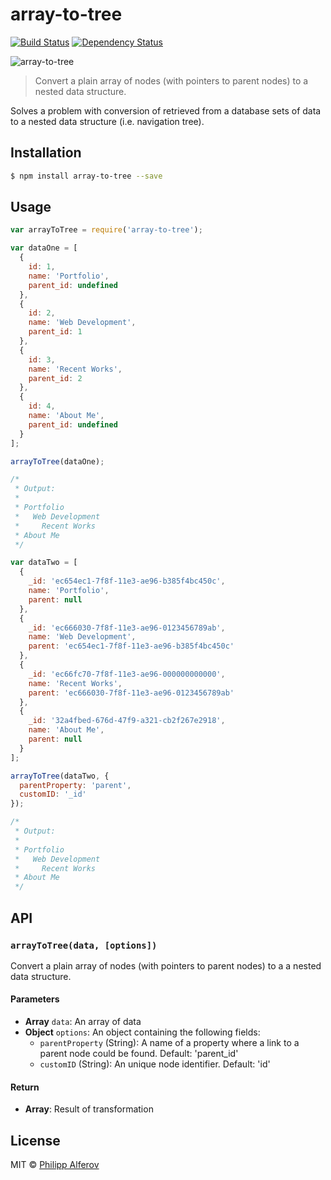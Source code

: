 # array-to-tree

[![Build Status][travis-image]][travis-url] [![Dependency Status][depstat-image]][depstat-url]

![array-to-tree](media/array-to-tree.png)

> Convert a plain array of nodes (with pointers to parent nodes) to a nested data structure.

Solves a problem with conversion of retrieved from a database sets of data to a nested data structure (i.e. navigation tree).

## Installation

```bash
$ npm install array-to-tree --save
```

## Usage

```js
var arrayToTree = require('array-to-tree');

var dataOne = [
  {
    id: 1,
    name: 'Portfolio',
    parent_id: undefined
  },
  {
    id: 2,
    name: 'Web Development',
    parent_id: 1
  },
  {
    id: 3,
    name: 'Recent Works',
    parent_id: 2
  },
  {
    id: 4,
    name: 'About Me',
    parent_id: undefined
  }
];

arrayToTree(dataOne);

/*
 * Output:
 *
 * Portfolio
 *   Web Development
 *     Recent Works
 * About Me
 */

var dataTwo = [
  {
    _id: 'ec654ec1-7f8f-11e3-ae96-b385f4bc450c',
    name: 'Portfolio',
    parent: null
  },
  {
    _id: 'ec666030-7f8f-11e3-ae96-0123456789ab',
    name: 'Web Development',
    parent: 'ec654ec1-7f8f-11e3-ae96-b385f4bc450c'
  },
  {
    _id: 'ec66fc70-7f8f-11e3-ae96-000000000000',
    name: 'Recent Works',
    parent: 'ec666030-7f8f-11e3-ae96-0123456789ab'
  },
  {
    _id: '32a4fbed-676d-47f9-a321-cb2f267e2918',
    name: 'About Me',
    parent: null
  }
];

arrayToTree(dataTwo, {
  parentProperty: 'parent',
  customID: '_id'
});

/*
 * Output:
 *
 * Portfolio
 *   Web Development
 *     Recent Works
 * About Me
 */
```

## API

### `arrayToTree(data, [options])`

Convert a plain array of nodes (with pointers to parent nodes) to a a nested data structure.

#### Parameters

- **Array** `data`: An array of data
- **Object** `options`: An object containing the following fields:
  - `parentProperty` (String): A name of a property where a link to a parent node could be found. Default: 'parent_id'
  - `customID` (String): An unique node identifier. Default: 'id'

#### Return

- **Array**: Result of transformation

## License

MIT © [Philipp Alferov](https://github.com/alferov)

[travis-url]: https://travis-ci.org/alferov/array-to-tree
[travis-image]: https://img.shields.io/travis/alferov/array-to-tree.svg?style=flat-square
[depstat-url]: https://david-dm.org/alferov/array-to-tree
[depstat-image]: https://david-dm.org/alferov/array-to-tree.svg?style=flat-square

